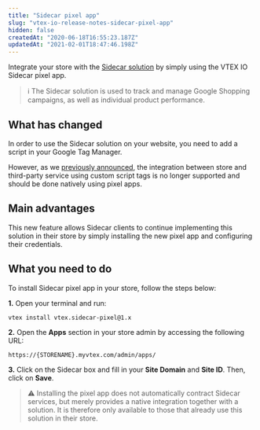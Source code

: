 ```yaml
---
title: "Sidecar pixel app"
slug: "vtex-io-release-notes-sidecar-pixel-app"
hidden: false
createdAt: "2020-06-18T16:55:23.187Z"
updatedAt: "2021-02-01T18:47:46.198Z"
---
```


Integrate your store with the [Sidecar solution](https://hello.getsidecar.com/) by simply using the VTEX IO Sidecar pixel app.

> ℹ️ The Sidecar solution is used to track and manage Google Shopping campaigns, as well as individual product performance.

## What has changed

In order to use the Sidecar solution on your website, you need to add a script in your Google Tag Manager.

However, as we [previously announced](https://github.com/vtex-apps/release-notes/blob/master/docs/2019-week-25/custom-html-tags-are-now-blocked-from-running-on-google-tag-manager-app.md), the integration between store and third-party service using custom script tags is no longer supported and should be done natively using pixel apps.

## Main advantages

This new feature allows Sidecar clients to continue implementing this solution in their store by simply installing the new pixel app and configuring their credentials.

## What you need to do

To install Sidecar pixel app in your store, follow the steps below:

**1.** Open your terminal and run:

```
vtex install vtex.sidecar-pixel@1.x

```

**2.** Open the **Apps** section in your store admin by accessing the following URL:

`https://{STORENAME}.myvtex.com/admin/apps/`

**3.** Click on the Sidecar box and fill in your **Site Domain** and **Site ID**. Then, click on **Save**.

> ⚠️ Installing the pixel app does not automatically contract Sidecar services, but merely provides a native integration together with a solution. It is therefore only available to those that already use this solution in their store.